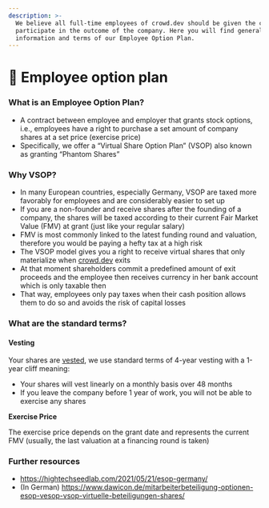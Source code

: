 ```yaml
---
description: >-
  We believe all full-time employees of crowd.dev should be given the chance to
  participate in the outcome of the company. Here you will find general
  information and terms of our Employee Option Plan.
---
```


# 📄 Employee option plan

### What is an Employee Option Plan?

* A contract between employee and employer that grants stock options, i.e., employees have a right to purchase a set amount of company shares at a set price (exercise price)
* Specifically, we offer a “Virtual Share Option Plan” (VSOP) also known as granting “Phantom Shares”

### Why VSOP?

* In many European countries, especially Germany, VSOP are taxed more favorably for employees and are considerably easier to set up
* If you are a non-founder and receive shares after the founding of a company, the shares will be taxed according to their current Fair Market Value (FMV) at grant (just like your regular salary)
* FMV is most commonly linked to the latest funding round and valuation, therefore you would be paying a hefty tax at a high risk
* The VSOP model gives you a right to receive virtual shares that only materialize when [crowd.dev](http://crowd.dev) exits
* At that moment shareholders commit a predefined amount of exit proceeds and the employee then receives currency in her bank account which is only taxable then
* That way, employees only pay taxes when their cash position allows them to do so and avoids the risk of capital losses

### What are the standard terms?

#### Vesting

Your shares are [vested](https://www.investopedia.com/terms/v/vesting.asp), we use standard terms of 4-year vesting with a 1-year cliff meaning:

* Your shares will vest linearly on a monthly basis over 48 months
* If you leave the company before 1 year of work, you will not be able to exercise any shares

**Exercise Price**

The exercise price depends on the grant date and represents the current FMV (usually, the last valuation at a financing round is taken)

### Further resources

* https://hightechseedlab.com/2021/05/21/esop-germany/
* (In German) https://www.dawicon.de/mitarbeiterbeteiligung-optionen-esop-vesop-vsop-virtuelle-beteiligungen-shares/
